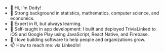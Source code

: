 - 👋 Hi, I’m Dody!
- 🧠 Strong background in statistics, mathematics, computer science, and economics.
- 👀 Expert in R, but always learning.
- 🌱 Self-taught in app development: I built and deployed TriviaLinked to iOS and Google Play using JavaScript, React Native, and Firebase.
- 💞️ I love building software to help people and organizations grow.
- 📫 How to reach me: via LinkedIn!

<!---
dodyeid/dodyeid is a ✨ special ✨ repository because its `README.md` (this file) appears on your GitHub profile.
You can click the Preview link to take a look at your changes.
--->

